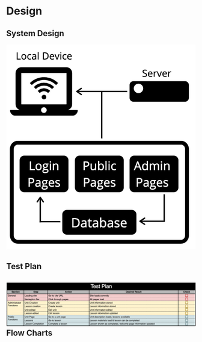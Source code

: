 Design
==

System Design
-
![test_plan](images/IAsysdiagram.png)


Test Plan
-
![test_plan](images/IAtestplan.png)
Flow Charts
-
